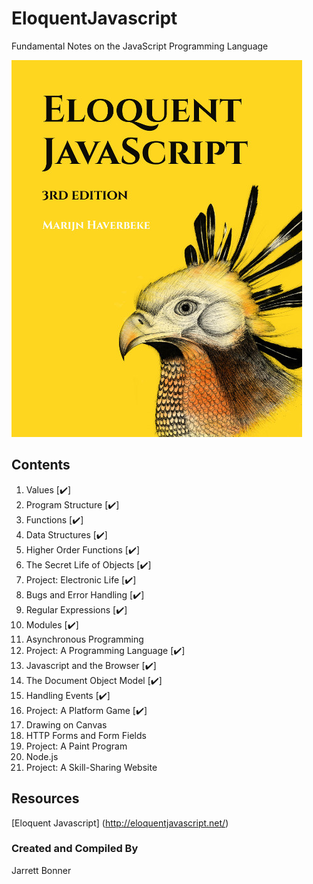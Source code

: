 # EloquentJavascript
Fundamental Notes on the JavaScript Programming Language

![Cover](https://github.com/Jzbonner/EloquentJavascript/blob/master/EloqJS-imgs/EloqJS%20Cover.jpg?raw=true)

## Contents 
1. Values [:heavy_check_mark:]
2. Program Structure [:heavy_check_mark:]
3. Functions [:heavy_check_mark:]
4. Data Structures [:heavy_check_mark:]
5. Higher Order Functions [:heavy_check_mark:]
6. The Secret Life of Objects [:heavy_check_mark:]
7. Project: Electronic Life [:heavy_check_mark:]
8. Bugs and Error Handling [:heavy_check_mark:]
9. Regular Expressions [:heavy_check_mark:]
10. Modules [:heavy_check_mark:]
11. Asynchronous Programming 
12. Project: A Programming Language [:heavy_check_mark:]
13. Javascript and the Browser [:heavy_check_mark:]
14. The Document Object Model [:heavy_check_mark:]
15. Handling Events [:heavy_check_mark:]
16. Project: A Platform Game [:heavy_check_mark:]
17. Drawing on Canvas 
18. HTTP Forms and Form Fields 
19. Project: A Paint Program 
20. Node.js
21. Project: A Skill-Sharing Website 

## Resources 
[Eloquent Javascript] (http://eloquentjavascript.net/)

### Created and Compiled By
Jarrett Bonner 